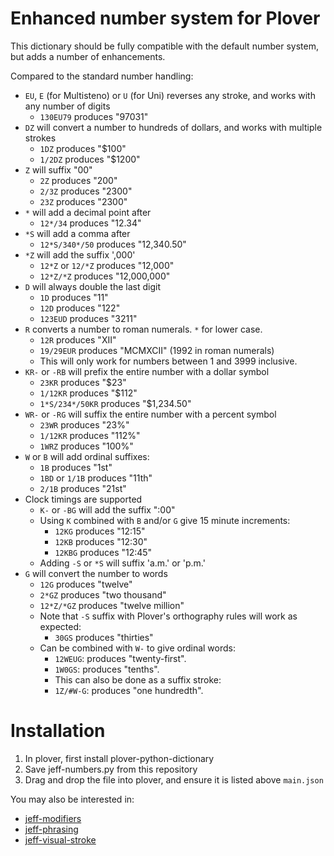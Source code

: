 # Enhanced number system for Plover

This dictionary should be fully compatible with the default number system, but
adds a number of enhancements.

Compared to the standard number handling:

* `EU`, `E` (for Multisteno) or `U` (for Uni) reverses any stroke, and works with any number of digits
  - `130EU79` produces "97031"
* `DZ` will convert a number to hundreds of dollars, and works with multiple strokes
  - `1DZ` produces "$100"
  - `1/2DZ` produces "$1200"
* `Z` will suffix "00"
  - `2Z` produces "200"
  - `2/3Z` produces "2300"
  - `23Z` produces "2300"
* `*` will add a decimal point after
  - `12*/34` produces "12.34"
* `*S` will add a comma after
  - `12*S/340*/50` produces "12,340.50"
* `*Z` will add the suffix ',000'
  - `12*Z` or `12/*Z` produces "12,000"
  - `12*Z/*Z` produces "12,000,000"
* `D` will always double the last digit
  - `1D` produces "11"
  - `12D` produces "122"
  - `123EUD` produces "3211"
* `R` converts a number to roman numerals. `*` for lower case.
  - `12R` produces "XII"
  - `19/29EUR` produces "MCMXCII" (1992 in roman numerals)
  - This will only work for numbers between 1 and 3999 inclusive.
* `KR-` or `-RB` will prefix the entire number with a dollar symbol
  - `23KR` produces "$23"
  - `1/12KR` produces "$112"
  - `1*S/234*/50KR` produces "$1,234.50"
* `WR-` or `-RG` will suffix the entire number with a percent symbol
  - `23WR` produces "23%"
  - `1/12KR` produces "112%"
  - `1WRZ` produces "100%"
* `W` or `B` will add ordinal suffixes:
  - `1B` produces "1st"
  - `1BD` or `1/1B` produces "11th"
  - `2/1B` produces "21st"
* Clock timings are supported
  - `K-` or `-BG` will add the suffix ":00"
  - Using `K` combined with `B` and/or `G` give 15 minute increments:
    - `12KG` produces "12:15"
    - `12KB` produces "12:30"
    - `12KBG` produces "12:45"
  - Adding `-S` or `*S` will suffix 'a.m.' or 'p.m.'
* `G` will convert the number to words
  - `12G` produces "twelve"
  - `2*GZ` produces "two thousand"
  - `12*Z/*GZ` produces "twelve million"
  - Note that `-S` suffix with Plover's orthography rules will work as expected:
    - `30GS` produces "thirties"
  - Can be combined with `W-` to give ordinal words:
    -  `12WEUG`: produces "twenty-first".
    -  `1W0GS`: produces "tenths".
    -  This can also be done as a suffix stroke:
    -  `1Z/#W-G`: produces "one hundredth".


# Installation

1. In plover, first install plover-python-dictionary
2. Save jeff-numbers.py from this repository
3. Drag and drop the file into plover, and ensure it is listed above `main.json`

You may also be interested in:
* [jeff-modifiers](https://github.com/jthlim/jeff-modifiers)
* [jeff-phrasing](https://github.com/jthlim/jeff-phrasing)
* [jeff-visual-stroke](https://github.com/jthlim/jeff-visual-stroke)
